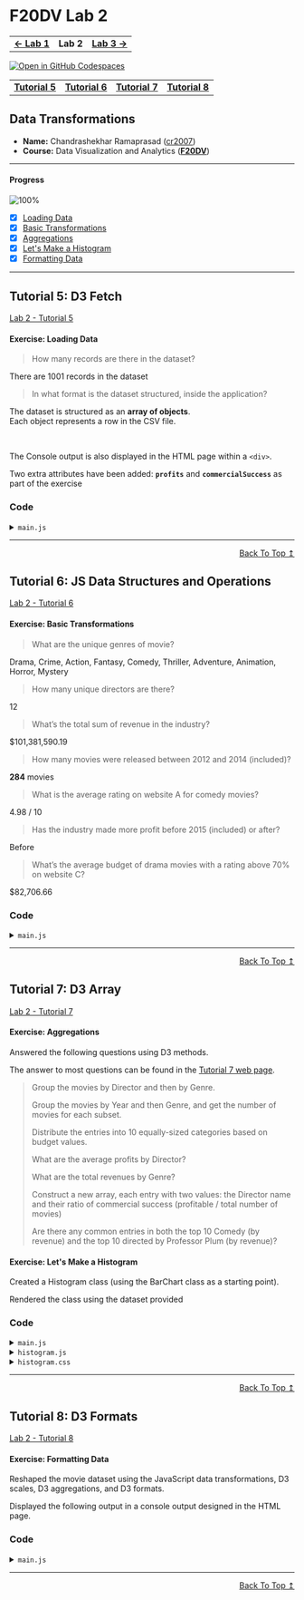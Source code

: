 
# F20DV Lab 2

<table>
	<tr>
		<td><b><a href="https://cr2007.github.io/F20DV-Lab1">← Lab 1</a></b></td>
		<td><b>Lab 2</b></td>
		<td><b><a href="https://cr2007.github.io/F20DV-Lab3">Lab 3 →</a></b></td>
	</tr>
</table>


[![Open in GitHub Codespaces](https://github.com/codespaces/badge.svg)](https://codespaces.new/cr2007/F20DV-Lab2)

<div align="center">
	<table>
		<tr>
			<td><b><a href="lab2_tutorial5.html">Tutorial 5</a></b></td>
			<td><b><a href="lab2_tutorial6.html">Tutorial 6</a></b></td>
			<td><b><a href="lab2_tutorial7.html">Tutorial 7</a></b></td>
			<td><b><a href="lab2_tutorial8.html">Tutorial 8</a></b></td>
		</tr>
	</table>
</div>


## Data Transformations

- **Name:** Chandrashekhar Ramaprasad ([cr2007](mailto:cr2007@hw.ac.uk))
- **Course:** Data Visualization and Analytics ([**F20DV**](https://curriculum.hw.ac.uk/coursedetails/F20DV?termcode=202324))

---

#### Progress
![100%](https://progress-bar.dev/100)

- [X] [Loading Data](#exercise-loading-data)
- [X] [Basic Transformations](#exercise-basic-transformations)
- [X] [Aggregations](#exercise-aggregations)
- [X] [Let's Make a Histogram](#exercise-lets-make-a-histogram)
- [X] [Formatting Data](#exercise-lets-make-a-histogram)

---

## Tutorial 5: D3 Fetch

[Lab 2 - Tutorial 5](https://cr2007.github.io/F20DV-Lab2/lab2_tutorial5.html)

#### Exercise: Loading Data

> How many records are there in the dataset?

There are 1001 records in the dataset

> In what format is the dataset structured, inside the application?

The dataset is structured as an **array of objects**.<br>
Each object represents a row in the CSV file.

<br>

The Console output is also displayed in the HTML page within a `<div>`.

Two extra attributes have been added: **`profits`** and **`commercialSuccess`** as part of the exercise

### Code

<link rel="stylesheet" href="https://cdnjs.cloudflare.com/ajax/libs/highlight.js/11.9.0/styles/default.min.css">
<script src="https://cdnjs.cloudflare.com/ajax/libs/highlight.js/11.9.0/highlight.min.js"></script>

<script>hljs.highlightAll();</script>

<details>
<summary><code>main.js</code></summary>
<pre><code class="language-javascript">"use strict";

// ... (Previous Code from Lab 1)

/** Exercise: D3 Fetch
 * Loads the data into the application
 */

let data = await d3.csv("data/movies_mock.csv", (d) => {
	// Calculate profit (will be helpful later on)
	let profits = +d.revenues - +d.budget;
	return {
		releaseDate: new Date(+d.release_year, d.release_month, 1),
		genre: d.genre,
		director: d.director,
		budget: +d.budget,
		revenues: +d.revenues,
		ratings_A: +d.ratings_A,
		ratings_B: +d.ratings_B,
		ratings_C: +d.ratings_C,
		profits: profits,
		commercialSuccess: profits > 0
	};
});

console.log(data); // Print the data to the console
</code></pre>
</details>

---
<div align="right">
	<a href="#progress">Back To Top ↥</a>
</div>

## Tutorial 6: JS Data Structures and Operations

[Lab 2 - Tutorial 6](https://cr2007.github.io/F20DV-Lab2/lab2_tutorial6.html)

#### Exercise: Basic Transformations

> What are the unique genres of movie?

Drama, Crime, Action, Fantasy, Comedy, Thriller, Adventure, Animation, Horror, Mystery

> How many unique directors are there?

12

> What’s the total sum of revenue in the industry?

$101,381,590.19

> How many movies were released between 2012 and 2014 (included)?

**284** movies

> What is the average rating on website A for comedy movies?

4.98 / 10

> Has the industry made more profit before 2015 (included) or after?

Before

> What’s the average budget of drama movies with a rating above 70% on website C?

$82,706.66

### Code

<details>
<summary><code>main.js</code></summary>
<pre><code class="language-javascript">"use strict";

// ... (Previous Code from Tutorial 6)

/**
 * This function returns an array of unique genres from the provided data.
 *
 * @param {Array} data - The data array containing movie objects.
 * @returns {Array} An array of unique genres.
 */
function getUniqueGenres(data) {
	let genres = data.map((d) => d.genre);

	let uniqueGenres = new Set(genres);

	return [...uniqueGenres];
}


/**
 * This function returns the count of unique directors from the provided data.
 *
 * @param {Array} data - The data array containing movie objects.
 * @returns {number} The count of unique directors.
 */
function countUniqueDirectors(data) {
	let directors = data.map((d) => d.director);

	let uniqueDirectors = new Set(directors);

	return [...uniqueDirectors].length;
}


/**
 * Calculates the total revenue from an array of data.
 *
 * @param {Array} data - The data array containing movie objects.
 * @returns {number} The total revenue.
 */
function sumRevenue(data) {
	return data.reduce((acc, d) => acc + d.revenues, 0);
}


/**
 * Calculates the number of movies released between two years.
 *
 * @param {Array} data - The data array containing movie objects.
 * @param {number} [year1=2012] - The start year (inclusive).
 * @param {number} [year2=2014] - The end year (inclusive).
 * @returns {number} The number of movies released between year1 and year2.
 */
function numberOfMoviesReleased(data, year1=2012, year2=2014) {
	return data.filter((d) => d.releaseDate.getFullYear() >= year1 && d.releaseDate.getFullYear() <= year2).length;
}


/**
 * Calculates the average rating for a given genre from a specific rating website.
 *
 * @param {Array} data - The data array containing movie objects.
 * @param {Array} [rating=data.ratings_A] - The rating value from a specific website.
 * @param {string} [genre="Comedy"] - The genre of the movies.
 * @returns {number} The average rating for the given genre.
 */
function getAverageGenreRating(data, rating="ratings_A", genre="Comedy") {
	let genreMovies = data.filter((d) => d.genre === genre);

	let ratings = genreMovies.map((d) => d[rating]);

	return ratings.reduce((acc, d) => acc + d, 0) / ratings.length;
}


/**
 * Checks if the movie industry made more profit before or after a given year.
 *
 * @param {Array} data - The data array containing movie objects.
 * @param {number} [year=2015] - The year to compare profits before and after.
 * @returns {string} "Before" if the industry made more profit before the given year, "After" otherwise.
 */
function industryMoreProfit(data, year=2015) {
	// Filter the data to only include movies released on or before the given year
	let moviesBeforeYear = data.filter((d) => d.releaseDate.getFullYear() <= year);
	// Calculate the total profit for movies released on or before the given year
	let profitBeforeYear1 = moviesBeforeYear.reduce((acc, d) => acc + d.profits, 0);

	// Filter the data to only include movies released after the given year
	let moviesAfterYear = data.filter((d) => d.releaseDate.getFullYear() > year);
	// Calculate the total profit for movies released after the given year
	let profitAfterYear1 = moviesAfterYear.reduce((acc, d) => acc + d.profits, 0);

	// Return "Before" if the profit before the given year is greater than the profit after, "After" otherwise
	return profitBeforeYear1 > profitAfterYear1 ? "Before" : "After";
}


/**
 * Calculates the average budget for movies of a given genre with a rating above a given value from a specific rating source.
 *
 * @param {Array} data - The data array containing movie objects.
 * @param {string} genre - The genre of the movies.
 * @param {number} minRating - The minimum rating.
 * @param {string} ratingSource - The source of the rating.
 * @returns {number} The average budget for movies of the given genre with a rating above the given value from the specified rating source.
 */
function calculateAverageBudget(data, genre="Drama", minRating=70, ratingSource="ratings_C") {
	// Filter the data to only include movies of the specified genre
	let genreMovies = data.filter((d) => d.genre === genre);

	// Filter the genreMovies array to only include movies with a rating above the specified value from the specified rating source
	let ratingMovies = genreMovies.filter((d) => d[ratingSource] > minRating);

	// Map the ratingMovies array to an array of budgets
	let budgets = ratingMovies.map((d) => d.budget);

	// Calculate and return the average budget
	return budgets.reduce((acc, d) => acc + d, 0) / budgets.length;
}

/* Main Functions */

// Q1. What are the unique genres of movies?
function Question1() {
	let uniqueGenres = getUniqueGenres(data);
	console.group("Q1. What are the unique genres of movies?")
	console.log(uniqueGenres);
	console.groupEnd();
	outputElement.innerText += `\n\nUnique Genres of Movies: \n${uniqueGenres.join(", ")}`;
}

function Question2() {
	let uniqueDirectorsCount = countUniqueDirectors(data);
	console.group("Q2. How many unique directors are there?")
	console.log(uniqueDirectorsCount);
	console.groupEnd();
	outputElement.innerText += `\n\nNo. of Unique Directors: ${uniqueDirectorsCount}`;
}

function Question3() {
	let totalRevenue = sumRevenue(data);
	console.group("Q3. What is the total revenue of all movies?")
	console.log(`$${totalRevenue.toLocaleString()}`);
	console.groupEnd();
	outputElement.innerText += `\n\nTotal Revenue: $${totalRevenue.toLocaleString()}`;
}

function Question4(year1, year2) {
	let releasedMoviesCount = numberOfMoviesReleased(data, year1, year2);
	console.group("Q4. How many movies were released between 2012 and 2014 (included) ?")
	console.log(releasedMoviesCount);
	console.groupEnd();
	outputElement.innerText += `\n\nNo. of Movies released between ${year1} and ${year2}: ${releasedMoviesCount}`;
}

function Question5(rating, genre) {
	let averageMovieRating = getAverageGenreRating(data, rating, genre);
	console.group("Q5. What is the average rating on website A for comedy movies?")
	console.log(`${averageMovieRating.toFixed(2)} / 10`);
	console.groupEnd();
	outputElement.innerText += `\n\nAverage Rating on Website A for ${genre} is: ${averageMovieRating.toFixed(2)} / 10`;
}

function Question6(year) {
	let beforeOrAfterYear = industryMoreProfit(data, year);
	console.group(`Q6. Has the industry made more profit before ${year} (included) or after?`)
	console.log(beforeOrAfterYear);
	console.groupEnd();
	outputElement.innerText += `\n\nIndustry made more profit before ${year} (included) or After?\n${beforeOrAfterYear}`;
}

function Question7(genre, minRating, ratingSource) {
	let averageBudget = calculateAverageBudget(data, genre, minRating, ratingSource).toFixed(2);
	console.group(`Q7. What’s the average budget of ${genre} movies with a rating above ${minRating}% on Website C?`)
	console.log(`$${Number(averageBudget).toLocaleString()}`);
	console.groupEnd();
	outputElement.innerText += `\n\nAverage budget of ${genre} movies with a rating above ${minRating}% on Website C: $${Number(averageBudget).toLocaleString()}`;
}


// Call the functions
Question1()
Question2()
Question3()
Question4(2012, 2014)
Question5("ratings_A", "Comedy")
Question6(2015)
Question7("Drama", 70, "ratings_C")

</code></pre>
</details>

---
<div align="right">
	<a href="#progress">Back To Top ↥</a>
</div>

## Tutorial 7: D3 Array

[Lab 2 - Tutorial 7](https://cr2007.github.io/F20DV-Lab2/lab2_tutorial7.html)

#### Exercise: Aggregations

Answered the following questions using D3 methods.

The answer to most questions can be found in the [Tutorial 7 web page](https://cr2007.github.io/F20DV-Lab2/lab2_tutorial7.html).

> Group the movies by Director and then by Genre.
>
> Group the movies by Year and then Genre, and get the number of movies for each subset.
>
> Distribute the entries into 10 equally-sized categories based on budget values.
>
> What are the average profits by Director?
>
> What are the total revenues by Genre?
>
> Construct a new array, each entry with two values: the Director name and their ratio of commercial success (profitable / total number of movies)
>
> Are there any common entries in both the top 10 Comedy (by revenue) and the top 10 directed by Professor Plum (by revenue)?


#### Exercise: Let's Make a Histogram

Created a Histogram class (using the BarChart class as a starting point).

Rendered the class using the dataset provided

### Code
<details>
<summary><code>main.js</code></summary>
<pre><code class="language-javascript">"use strict";

// Code from past tutorials (loading data)

/* Aggregations Exercise */

function Question1() {
	// Use d3.groups to group the data by director and then by genre
	let value = d3.groups(data, (d) => d.director, (d) => d.genre);

	// Log the grouped data
	console.group("Q1: Group the movies by Director and then by Genre.");
		console.log(value);
	console.groupEnd();
}

function Question2() {
	// Use d3.rollup to group the data by release year and genre, and count the number of movies for each subset
	let moviesPerYear = d3.rollup(data, (v) => v.length, (d) => d.releaseDate.getFullYear(), (d) => d.genre);

	// Log the grouped data
	console.group("Q2. Group the movies by Year and then Genre, and get the number of movies for each subset.");
		console.log(moviesPerYear);
	console.groupEnd();
}

function Question3() {
	// Create a bin generator with the value accessor function set to the budget property of the data elements
	// and the number of thresholds (bins) set to 10
	let budgetBins = d3.bin().value(d => d.budget).thresholds(10)(data);

	// Log the bins
	console.group("Q3. Distribute the entries into 10 equally-sized categories based on budget values.");
		console.log(budgetBins);
	console.groupEnd();
}

function Question4() {
	// Use d3.flatRollup to group the data by director and calculate the average profits for each director
	let avgProfits = d3.flatRollup(data, v => d3.mean(v, d => d.profits), d => d.director);

	// Log the average profits by director
	console.group("Q4. What are the average profits by Director?");
		console.log(avgProfits);
	console.groupEnd();
}

function Question5() {
	// Use d3.flatRollup to group the data by genre and calculate the total revenues for each genre
	let totalRevenues = d3.flatRollup(data, v => d3.sum(v, d => d.revenues), d => d.genre);

	// Log the total revenues by genre
	console.group('Q5. What are the total revenues by Genre?');
		console.log(totalRevenues);
	console.groupEnd();
}

function Question6() {
	// Get the set of directors
	let directors = new Set(data.map(d => d.director));

	// Get the number of movies by director
	let numMoviesByDirector = d3.rollup(data, v => v.length, d => d.director);

	// Get the number of successful movies by director
	let numSuccessByDirector = d3.rollup(data.filter(d => d.commercialSuccess), v => v.length, d => d.director);

	// Calculate the ratio of commercial success for each director
	let ratio = d3.map(directors, d => [d, numSuccessByDirector.get(d) / numMoviesByDirector.get(d)]);

	// Log the success rate by director
	console.group("Q6. Construct a new array, each entry with two values: the Director name and their ratio of commercial success (profitable / total number of movies)");
		console.log("Success Rate by Director:\n", ratio);
	console.groupEnd();
}

function Question7() {
	// Define a comparator function to sort by descending order of revenues
	let revenues = (a, b) => d3.descending(a.revenues, b.revenues);

	// Define a filter function to filter out Top 10 values
	let top10 = (d, i) => i < 10;

	// Filter the data to include only Comedy movies, sort them by revenues in descending order, and then filter to get the top 10
	let top10Comedy = d3.sort(data.filter(d => d.genre === 'Comedy'), revenues).filter(top10);

	// Filter the data to include only movies directed by Professor Plum, sort them by revenues in descending order, and then filter to get the top 10
	let top10Plum = d3.sort(data.filter(d => d.director === "Professor Plum"), revenues).filter(top10);

	// Use d3.intersection to find the common entries between the top 10 Comedy movies and the top 10 movies directed by Professor Plum
	let commonMovies = Array.from(d3.intersection(top10Comedy, top10Plum));

	// Log the common movies
	console.group("Q7. Are there any common entries in both the top 10 Comedy (by revenue) and the top 10 directed by Professor Plum (by revenue)?");
		console.log("Common movies in Top 10 entries\n", commonMovies);
	console.groupEnd();
}

/* Histogram Code */
let histogram1 = new Histogram("div#histogram1", 800, 500, [10, 40, 60, 25]);
let profits = data.map(d => d.profits);
histogram1.setLabels("Profits", "Frequencies").render(profits, 20);
</code></pre>
</details>

<details>
<summary><code>histogram.js</code></summary>
<pre><code class="language-javascript">export default class Histogram {
	// Attributes (you can make those private too)
	width; height; margin;    // Size
	svg; chart; bars;         // Selections
	axisX; axisY;             // Axes
	labelX; labelY;           // Labels
	scaleX; scaleY;           // Scales
	data;                     // Internal Data

	/*
	- container: DOM selector
	- width: visualization width
	- height: visualization heigh
	- margin: chart area margins [top, bottom, left, right]
	*/
	constructor(container, width, height, margin) {
		this.width  = width;
		this.height = height;
		this.margin = margin;

		this.svg = d3.select(container).append("svg")
			.classed("histogram", true)
			.attr("width", this.width).attr("height", this.height);

		this.chart = this.svg.append("g")
			.attr("transform", `translate(${this.margin[2]}, ${this.margin[0]})`);

		this.bars = this.chart.selectAll("rect.bar");

		// Axes
		this.axisX = this.svg.append("g")
			.attr("transform", `translate(${this.margin[2]}, ${this.height - this.margin[1]})`);
		this.axisY = this.svg.append("g")
			.attr("transform", `translate(${this.margin[2]}, ${this.margin[0]})`);

		// Labels
		this.labelX = this.svg.append("text").classed("legend", true)
			.attr("transform", `translate(${this.width / 2}, ${this.height})`)
			.style("text-anchor", "middle").attr("dy", -5);

		this.labelY = this.svg.append("text").classed("legend", true)
			.attr("transform", `translate(0, ${this.margin[0]})rotate(-90)`)
			.style("text-anchor", "end").attr("dy", 15);
	}

	#updateScales() {
		let chartWidth  = this.width  - this.margin[2] - this.margin[3],
			chartHeight = this.height - this.margin[0] - this.margin[1];

		let rangeX = [0, chartWidth],
			rangeY = [chartHeight, 0];

		let domainX = [d3.min(this.data, d => d[1]), d3.max(this.data, d => d[2])],
			domainY = [0, d3.max(this.data, (d) => d[0])];

		this.scaleX = d3.scaleLinear(domainX, rangeX);
		this.scaleY = d3.scaleLinear(domainY, rangeY).nice();
	}

	#updateAxes() {
		let axisGenX = d3.axisBottom(this.scaleX),
			axisGenY = d3.axisLeft(this.scaleY).tickFormat(d3.format(".0%"));

		this.axisX.call(axisGenX);
		this.axisY.call(axisGenY);
	}

	// Private methods
	// data is in the format [[key, value], ...]
	#updateBars() {
		this.bars = this.bars
			.data(this.data, (d) => d[0])
			.join("rect")
			.classed("bar", true)
			.attr("x", (d) => this.scaleX(d[1]) + 0.5)
			.attr("y", (d) => this.scaleY(d[0]))
			.attr("width", d => this.scaleX(d[2]) - this.scaleX(d[1]) - 1)
			.attr("height", (d) => this.scaleY(0) - this.scaleY(d[0]));
	}

	// Public API

	// The dataset parameter needs to be in a generic format,
	// so that it works for all future data
	// here we assume a [[k, v], ...] format for efficiency
	render(dataset, thresholds = 10) {
		// bin generator
		let binGen = d3.bin().thresholds(thresholds);

		// generate data: [[ratio, bin_lower, bin_uppper], ...]
		this.data = binGen(dataset).map((d) => [d.length / dataset.length, d.x0, d.x1]);
		this.#updateScales();
		this.#updateBars();
		this.#updateAxes();
		return this; // to allow chaining
	}

	setLabels(labelX = "values", labelY = "frequencies") {
		this.labelX.text(labelX);
		this.labelY.text(labelY);
		return this; // to allow chaining
	}
}
</code></pre>
</details>

<details>
<summary><code>histogram.css</code></summary>
<pre><code class="language-css">svg.histogram {
	fill: #3F94D3;
	stroke: #003C71;
	stroke-width: 2px;
	border: #FBFAF2 1px solid;
}

text {
	font-family: sans-serif;
	font-size: 12px;
	fill: #121212;
	stroke: none;
}

@media (prefers-color-scheme: dark) {
	svg.histogram {
		fill: #52AEFF;
		stroke: #FBFAF2;
		stroke-width: 0.5px;
	}

	svg.histogram text {
		fill: #FBFAF2;
	}
}
</code></pre>
</details>

---
<div align="right">
	<a href="#progress">Back To Top ↥</a>
</div>

## Tutorial 8: D3 Formats

[Lab 2 - Tutorial 8](https://cr2007.github.io/F20DV-Lab2/lab2_tutorial8.html)

#### Exercise: Formatting Data

Reshaped the movie dataset using the JavaScript data transformations, D3 scales, D3 aggregations, and D3 formats.

Displayed the following output in a console output designed in the HTML page.

### Code
<details>
<summary><code>main.js</code></summary>
<pre><code class="language-javascript">"use strict";

// Code from past tutorials (loading data)

/* Exercise: Data Formatting */

// Data formats
let formatDate = d3.timeFormat("%B %Y"); // Format date as "<long-month> <4 digit year>"
let percentageFormat = d3.format(".2%");
let siFormat = d3.format(".4s"); // SI prefixed format with 4 significant digits
let scaleA = d3.scaleLinear([0,  10], [0, 1]),
	scaleB = d3.scaleLinear([1,   5], [0, 1]),
	scaleC = d3.scaleLinear([0, 100], [0, 1]);

let sortedData = d3.sort(data, d => d.profits); // Sort the data by profits

// Reshape the data
let reshapedData = sortedData.map(d => {
	return {
		release: formatDate(d.releaseDate),
		genre: d.genre,
		director: d.director,
		rating: percentageFormat(d3.mean([scaleA(d.ratings_A), scaleB(d.ratings_B), scaleC(d.ratings_C)])),
		profits: siFormat(d.profits)
	}
});

let nestedData = d3.groups(reshapedData, d => d.genre, d => d.director); // Nest the data by genre and director

// Print the data to the console
console.groupCollapsed("View formatted data here ↓")
console.log(nestedData);
console.groupEnd();
</code></pre>
</details>

---
<div align="right">
	<a href="#progress">Back To Top ↥</a>
</div>
